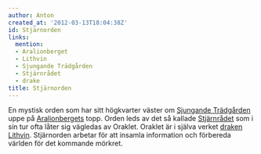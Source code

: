 ```yaml
---
author: Anton
created_at: '2012-03-13T18:04:38Z'
id: Stjärnorden
links:
  mention:
  - Aralion­berget
  - Lithvin
  - Sjungande Trädgården
  - Stjärnrådet
  - drake
title: Stjärnorden
---
```


En mystisk orden som har sitt högkvarter väster om [Sjungande Trädgården] uppe på [Aralion­bergets]
topp. Orden leds av det så kallade [Stjärnrådet] som i sin tur ofta låter sig vägledas av Oraklet.
Oraklet är i själva verket [draken][] [Lithvin]. Stjärnorden arbetar för att insamla information och
förbereda världen för det kommande mörkret.

  [Sjungande Trädgården]: Sjungande_Trädgården
  [Aralion­bergets]: Aralionberget
  [Stjärnrådet]: Stjärnrådet
  [draken]: drake
  [Lithvin]: Lithvin
